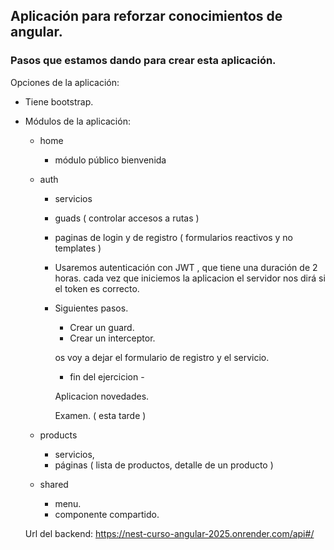 

## Aplicación para reforzar conocimientos de angular.

### Pasos que estamos dando para crear esta aplicación.

Opciones de la aplicación:

- Tiene bootstrap.
- Módulos de la aplicación:
    - home
        - módulo público bienvenida
    - auth
        - servicios
        - guads ( controlar accesos a rutas )
        - paginas de login y de registro ( formularios reactivos y no templates )

        - Usaremos autenticación con JWT , que tiene una duración de 2 horas.
        cada vez que iniciemos la aplicacion el servidor nos dirá si el token es correcto.

        - Siguientes pasos.
            - Crear un guard.
            - Crear un interceptor.

            os voy a dejar el formulario de registro y el servicio.

            - fin del ejercicion -



            Aplicacion novedades.

            Examen. ( esta tarde )



    - products
        - servicios,
        - páginas ( lista de productos, detalle de un producto )
    - shared
        - menu.
        - componente compartido.

    Url del backend: https://nest-curso-angular-2025.onrender.com/api#/

